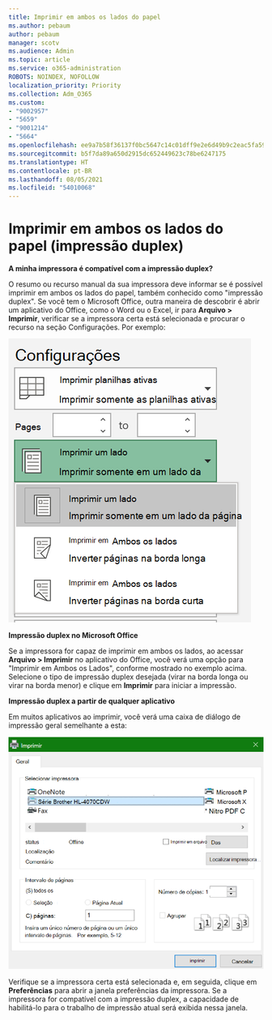 ```yaml
---
title: Imprimir em ambos os lados do papel
ms.author: pebaum
author: pebaum
manager: scotv
ms.audience: Admin
ms.topic: article
ms.service: o365-administration
ROBOTS: NOINDEX, NOFOLLOW
localization_priority: Priority
ms.collection: Adm_O365
ms.custom:
- "9002957"
- "5659"
- "9001214"
- "5664"
ms.openlocfilehash: ee9a7b58f36137f0bc5647c14c01dff9e2e6d49b9c2eac5fa5996c258fbafbb7
ms.sourcegitcommit: b5f7da89a650d2915dc652449623c78be6247175
ms.translationtype: HT
ms.contentlocale: pt-BR
ms.lasthandoff: 08/05/2021
ms.locfileid: "54010068"
---
```

# <a name="printing-on-both-sides-of-paper-duplex-printing"></a>Imprimir em ambos os lados do papel (impressão duplex)

**A minha impressora é compatível com a impressão duplex?**

O resumo ou recurso manual da sua impressora deve informar se é possível imprimir em ambos os lados do papel, também conhecido como "impressão duplex". Se você tem o Microsoft Office, outra maneira de descobrir é abrir um aplicativo do Office, como o Word ou o Excel, ir para **Arquivo > Imprimir**, verificar se a impressora certa está selecionada e procurar o recurso na seção Configurações. Por exemplo: 

![Configurações de Impressora](media/print-settings.png)

**Impressão duplex no Microsoft Office**

Se a impressora for capaz de imprimir em ambos os lados, ao acessar **Arquivo > Imprimir** no aplicativo do Office, você verá uma opção para "Imprimir em Ambos os Lados", conforme mostrado no exemplo acima.  Selecione o tipo de impressão duplex desejada (virar na borda longa ou virar na borda menor) e clique em **Imprimir** para iniciar a impressão.

**Impressão duplex a partir de qualquer aplicativo**

Em muitos aplicativos ao imprimir, você verá uma caixa de diálogo de impressão geral semelhante a esta: 

![Caixa de diálogo Imprimir](media/print-dialog.png)

Verifique se a impressora certa está selecionada e, em seguida, clique em **Preferências** para abrir a janela preferências da impressora. Se a impressora for compatível com a impressão duplex, a capacidade de habilitá-lo para o trabalho de impressão atual será exibida nessa janela.
